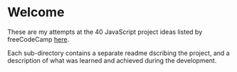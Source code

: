 # Welcome

These are my attempts at the 40 JavaScript project ideas listed by freeCodeCamp [here](https://www.freecodecamp.org/news/javascript-projects-for-beginners/).

Each sub-directory contains a separate readme dscribing the project, and a description of what was learned and achieved during the development.
